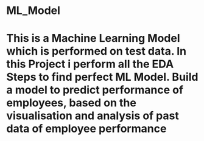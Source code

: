 # ML_Model
# This is a Machine Learning Model which is performed on test data. In this Project i perform all the EDA Steps to find perfect ML Model. Build a model to predict performance of employees, based on the visualisation and analysis of past data of employee performance
